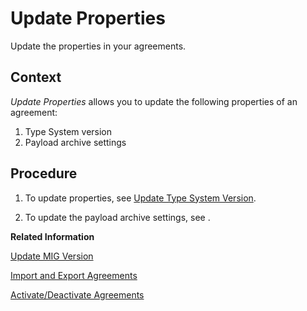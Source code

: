 <!-- loioba066bbe0f214056a033454a0df918de -->

# Update Properties

Update the properties in your agreements.



## Context

*Update Properties* allows you to update the following properties of an agreement:

1.  Type System version
2.  Payload archive settings



<a name="loioba066bbe0f214056a033454a0df918de__steps_nxp_wfq_pcc"/>

## Procedure

1.  To update properties, see [Update Type System Version](update-type-system-version-586ddc4.md).

2.  To update the payload archive settings, see  <?sap-ot O2O class="- topic/xref " href="5e0ddbb03c604513a6c3189cdd8d0724.xml" text="" desc="" xtrc="xref:2" xtrf="file:/home/builder/src/dita-all/slu1713332208086/loiocc0ab4c7365e43bbbee9eae27deb32da_en-US/src/content/localization/en-us/ba066bbe0f214056a033454a0df918de.xml" output-class="" outputTopicFile="file:/home/builder/tp.net.sf.dita-ot/2.3/plugins/com.elovirta.dita.markdown_1.3.0/xsl/dita2markdownImpl.xsl" ?> .


**Related Information**  


[Update MIG Version](update-mig-version-c47533b.md "Update the MIG detail in your Agreement transaction.")

[Import and Export Agreements](import-and-export-agreements-09400a2.md "Import and export Agreements.")

[Activate/Deactivate Agreements](activate-deactivate-agreements-e068e37.md "Activate or deactivate your Agreement transactions.")

